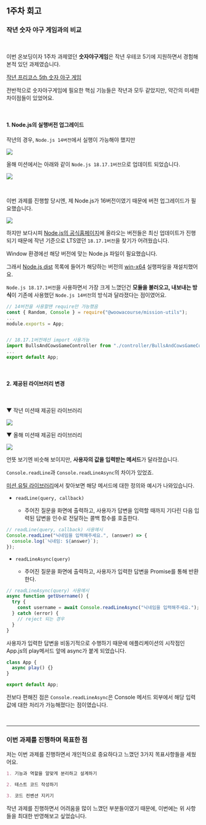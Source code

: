 ## 1주차 회고

### 작년 숫자 야구 게임과의 비교

<br>

이번 온보딩이자 1주차 과제였던 **숫자야구게임**은 작년 우테코 5기에 지원하면서 경험해본적 있던 과제였습니다.

[작년 프리코스 5th 숫자 야구 게임](https://github.com/nincoding/javascript-baseball/tree/nincoding)

전반적으로 숫자야구게임에 필요한 핵심 기능들은 작년과 모두 같았지만,
약간의 미세한 차이점들이 있었어요.

<br>

#### 1. Node.js의 실행버전 업그레이드

작년의 경우, `Node.js 14버전`에서 실행이 가능해야 했지만

![](https://velog.velcdn.com/images/ninto_2/post/0294de66-8d93-47b9-863d-95231ebf09c8/image.png)

올해 미션에서는 아래와 같이 `Node.js 18.17.1버전`으로 업데이트 되었습니다.

![](https://velog.velcdn.com/images/ninto_2/post/62b684ac-436b-440a-85de-7d6faba8e63a/image.png)

<br>

이번 과제를 진행할 당시엔, 제 Node.js가 16버전이였기 때문에 버전 업그레이드가 필요했습니다.

![](https://velog.velcdn.com/images/ninto_2/post/f0e381f0-9498-4232-9e1c-3d082eedca86/image.png)

하지만 보다시피 [Node.js의 공식홈페이지](https://nodejs.org/en)에 올라오는 버전들은 최신 업데이트가 진행되기 때문에 작년 기준으로 LTS였던 `18.17.1버전`을 찾기가 어려웠습니다.

Window 환경에선 해당 버전에 맞는 Node.js 파일이 필요했습니다.

그래서 [Node.js dist](https://nodejs.org/dist/) 목록에 들어가 해당하는 버전의 [win-x64](https://nodejs.org/dist/v18.17.1/win-x64/) 실행파일을 재설치했어요.

`Node.js 18.17.1버전`을 사용하면서 가장 크게 느꼈던건 **모듈을 불러오고, 내보내는 방식**이 기존에 사용했던 `Node.js 14버전`의 방식과 달라졌다는 점이였어요.

```js
// 14버전을 사용할땐 require만 가능했음
const { Random, Console } = require("@woowacourse/mission-utils");
...
module.exports = App;


// 18.17.1버전에선 import 사용가능
import BullsAndCowsGameController from "./controller/BullsAndCowsGameController.js";
...
export default App;

```

<br>

#### 2. 제공된 라이브러리 변경

<br>

▼ 작년 미션때 제공된 라이브러리

![](https://velog.velcdn.com/images/ninto_2/post/e037358d-20f7-447a-a1d9-2cdfe2fdc0b8/image.png)

▼ 올해 미션때 제공된 라이브러리

![](https://velog.velcdn.com/images/ninto_2/post/290100f0-19da-4f5a-8eb8-04f5105d20fe/image.png)

언뜻 보기엔 비슷해 보이지만, **사용자의 값을 입력받는 메서드**가 달라졌습니다.

`Console.readLine`과 `Console.readLineAsync`의 차이가 있었죠.

[미션 유틸 라이브러리](https://github.com/woowacourse-projects/javascript-mission-utils#mission-utils)에서 찾아보면 해당 메서드에 대한 정의와 예시가 나와있습니다.

- `readLine(query, callback)`

  - 주어진 질문을 화면에 출력하고, 사용자가 답변을 입력할 때까지 기다린 다음 입력된 답변을 인수로 전달하는 콜백 함수를 호출한다.

```js
// readLine(query, callback) 사용예시
Console.readLine("닉네임을 입력해주세요.", (answer) => {
  console.log(`닉네임: ${answer}`);
});
```

- `readLineAsync(query)`

  - 주어진 질문을 화면에 출력하고, 사용자가 입력한 답변을 Promise를 통해 반환한다.

```js
// readLineAsync(query) 사용예시
async function getUsername() {
  try {
    const username = await Console.readLineAsync("닉네임을 입력해주세요.");
  } catch (error) {
    // reject 되는 경우
  }
}
```

사용자가 입력한 답변을 비동기적으로 수행하기 때문에 애플리케이션의 시작점인 App.js의 play메서드 앞에 async가 붙게 되었습니다.

```js
class App {
  async play() {}
}

export default App;
```

전보다 편해진 점은 `Console.readLineAsync`은 Console 메서드 외부에서 해당 입력값에 대한 처리가 가능해졌다는 점이였습니다.

<br>

---

### 이번 과제를 진행하며 목표한 점

저는 이번 과제를 진행하면서 개인적으로 중요하다고 느꼈던 3가지 목표사항들을 세웠어요.

```md
1. 기능과 역할을 알맞게 분리하고 설계하기

2. 테스트 코드 작성하기

3. 코드 컨벤션 지키기
```

작년 과제를 진행하면서 어려움을 많이 느꼈던 부분들이였기 때문에, 이번에는 위 사항들을 최대한 반영해보고 싶었습니다.
